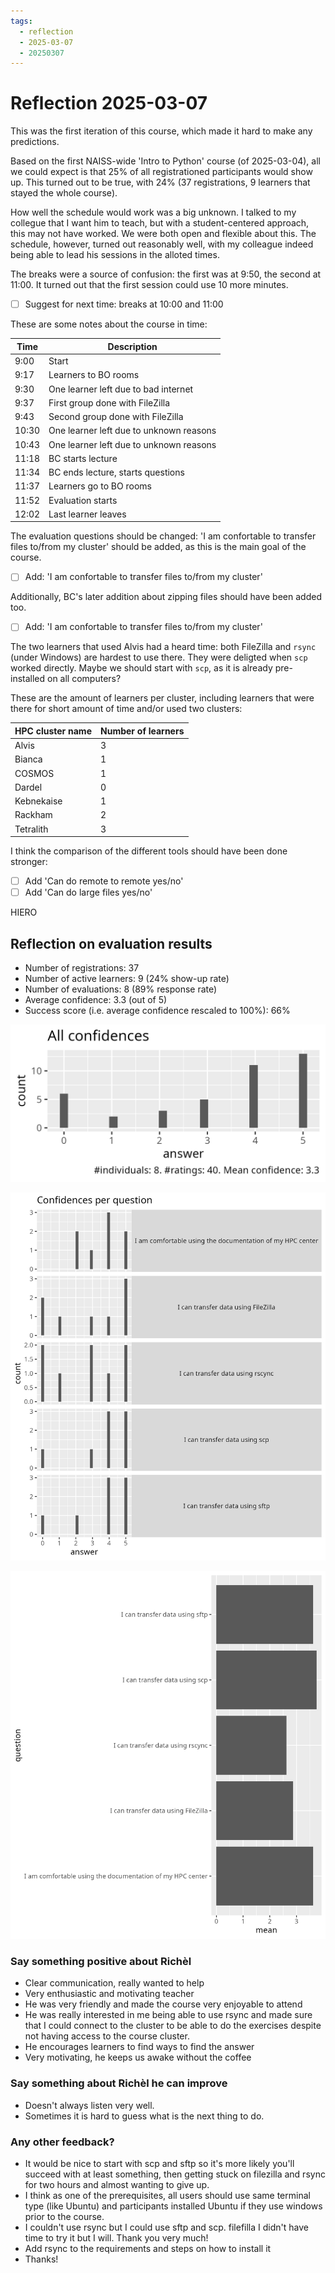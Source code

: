 ```yaml
---
tags:
  - reflection
  - 2025-03-07
  - 20250307
---
```


# Reflection 2025-03-07

This was the first iteration of this course, which made it hard
to make any predictions.

Based on the first NAISS-wide 'Intro to
Python' course (of 2025-03-04), all we could expect is that
25% of all registrationed participants would show up.
This turned out to be true, with 24% (37 registrations, 9 learners
that stayed the whole course).

How well the schedule would work was a big unknown. I talked to
my collegue that I want him to teach, but with a student-centered approach,
this may not have worked. We were both open and flexible about this.
The schedule, however, turned out reasonably well, with my colleague
indeed being able to lead his sessions in the alloted times.

The breaks were a source of confusion: the first was at 9:50, the second
at 11:00. It turned out that the first session could use 10 more minutes.

- [ ] Suggest for next time: breaks at 10:00 and 11:00

These are some notes about the course in time:

Time |Description
-----|---------------------------------------
9:00 |Start
9:17 |Learners to BO rooms
9:30 |One learner left due to bad internet
9:37 |First group done with FileZilla
9:43 |Second group done with FileZilla
10:30|One learner left due to unknown reasons
10:43|One learner left due to unknown reasons
11:18|BC starts lecture
11:34|BC ends lecture, starts questions
11:37|Learners go to BO rooms
11:52|Evaluation starts
12:02|Last learner leaves

The evaluation questions should be changed: 
'I am confortable to transfer files to/from my cluster' should be
added, as this is the main goal of the course.

- [ ] Add: 'I am confortable to transfer files to/from my cluster'

Additionally, BC's later addition about zipping files should have
been added too.

- [ ] Add: 'I am confortable to transfer files to/from my cluster'

The two learners that used Alvis had a heard time: both
FileZilla and `rsync` (under Windows) are hardest to use there.
They were deligted when `scp` worked directly.
Maybe we should start with `scp`, as it is already pre-installed
on all computers?

These are the amount of learners per cluster,
including learners that were there for short amount of time
and/or used two clusters:

HPC cluster name|Number of learners
----------------|------------------
Alvis           |3
Bianca          |1
COSMOS          |1
Dardel          |0
Kebnekaise      |1
Rackham         |2
Tetralith       |3

I think the comparison of the different tools should have been done
stronger:

- [ ] Add 'Can do remote to remote yes/no'
- [ ] Add 'Can do large files yes/no'

HIERO



## Reflection on evaluation results

- Number of registrations: 37
- Number of active learners: 9 (24% show-up rate)
- Number of evaluations: 8 (89% response rate)
- Average confidence: 3.3 (out of 5)
- Success score (i.e. average confidence rescaled to 100%): 66%

![](../../evaluations/20250307/all_confidences.png)

![](../../evaluations/20250307/confidences_per_question.png)

![](../../evaluations/20250307/average_confidences_per_question.png)

### Say something positive about Richèl

- Clear communication, really wanted to help
- Very enthusiastic and motivating teacher
- He was very friendly and made the course very enjoyable to attend
- He was really interested in me being able to use rsync and made sure that I could connect to the cluster to be able to do the exercises despite not having access to the course cluster.
- He encourages learners to find ways to find the answer
- Very motivating, he keeps us awake without the coffee

### Say something about Richèl he can improve

- Doesn't always listen very well.
- Sometimes it is hard to guess what is the next thing to do.

### Any other feedback?

- It would be nice to start with scp and sftp so it's more likely you'll succeed with at least something, then getting stuck on filezilla and rsync for two hours and almost wanting to give up. 
- I think as one of the prerequisites, all users should use same terminal type (like Ubuntu) and participants installed Ubuntu if they use windows prior to the course.
- I couldn't use rsync but I could use sftp and scp. filefilla I didn't have time to try it but I will. Thank you very much!
- Add rsync to the requirements and steps on how to install it
- Thanks!


